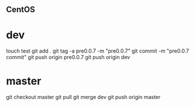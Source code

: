 ## CentOS

# dev
touch test
git add .
git tag -a pre0.0.7 -m "pre0.0.7"
git commit -m "pre0.0.7 commit"
git push origin pre0.0.7
git push origin dev

# master

git checkout master
git pull
git merge dev
git push origin master
